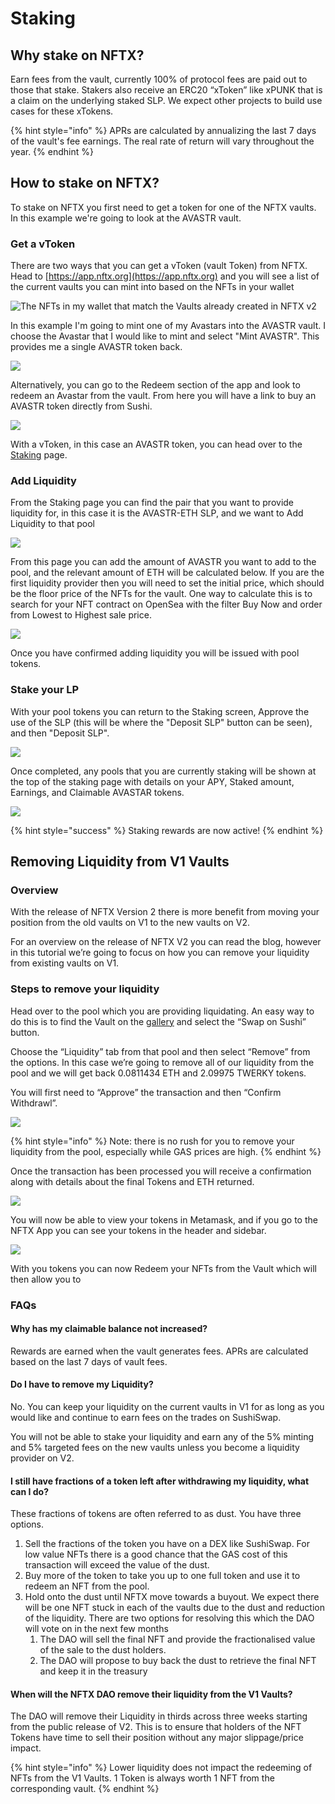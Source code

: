 # Staking

## Why stake on NFTX?

Earn fees from the vault, currently 100% of protocol fees are paid out to those that stake. Stakers also receive an ERC20 “xToken” like xPUNK that is a claim on the underlying staked SLP. We expect other projects to build use cases for these xTokens.

{% hint style="info" %}
APRs are calculated by annualizing the last 7 days of the vault's fee earnings. The real rate of return will vary throughout the year.
{% endhint %}

## How to stake on NFTX?

To stake on NFTX you first need to get a token for one of the NFTX vaults. In this example we're going to look at the AVASTR vault.

### Get a vToken

There are two ways that you can get a vToken \(vault Token\) from NFTX. Head to [https://app.nftx.org](https://app.nftx.org) and you will see a list of the current vaults you can mint into based on the NFTs in your wallet

![The NFTs in my wallet that match the Vaults already created in NFTX v2](../.gitbook/assets/mintable-vaults.jpg)

In this example I'm going to mint one of my Avastars into the AVASTR vault. I choose the Avastar that I would like to mint and select "Mint AVASTR". This provides me a single AVASTR token back.

![](../.gitbook/assets/mint-avastars-for-token.jpg)

Alternatively, you can go to the Redeem section of the app and look to redeem an Avastar from the vault. From here you will have a link to buy an AVASTR token directly from Sushi.

![](../.gitbook/assets/buy-avastar-from-dex.jpg)

With a vToken, in this case an AVASTR token, you can head over to the [Staking](https://v2.nftx.org/staking/) page.

### Add Liquidity

From the Staking page you can find the pair that you want to provide liquidity for, in this case it is the AVASTR-ETH SLP, and we want to Add Liquidity to that pool

![](../.gitbook/assets/image%20%2811%29.png)

From this page you can add the amount of AVASTR you want to add to the pool, and the relevant amount of ETH will be calculated below. If you are the first liquidity provider then you will need to set the initial price, which should be the floor price of the NFTs for the vault. One way to calculate this is to search for your NFT contract on OpenSea with the filter Buy Now and order from Lowest to Highest sale price.

![](../.gitbook/assets/image%20%2813%29.png)

Once you have confirmed adding liquidity you will be issued with pool tokens.

### Stake your LP

With your pool tokens you can return to the Staking screen, Approve the use of the SLP \(this will be where the "Deposit SLP" button can be seen\), and then "Deposit SLP".

![](../.gitbook/assets/image%20%2812%29.png)

Once completed, any pools that you are currently staking will be shown at the top of the staking page with details on your APY, Staked amount, Earnings, and Claimable AVASTAR tokens.

![](../.gitbook/assets/image%20%2810%29.png)

{% hint style="success" %}
Staking rewards are now active!
{% endhint %}

## Removing Liquidity from V1 Vaults <a id="docs-internal-guid-227675f5-7fff-e5b1-c52b-9d3c69bb7b2e"></a>

### Overview

With the release of NFTX Version 2 there is more benefit from moving your position from the old vaults on V1 to the new vaults on V2.

For an overview on the release of NFTX V2 you can read the blog, however in this tutorial we’re going to focus on how you can remove your liquidity from existing vaults on V1.

### Steps to remove your liquidity

Head over to the pool which you are providing liquidating. An easy way to do this is to find the Vault on the [gallery](https://gallery.nftx.org) and select the “Swap on Sushi” button.

Choose the “Liquidity” tab from that pool and then select “Remove” from the options. In this case we’re going to remove all of our liquidity from the pool and we will get back 0.0811434 ETH and 2.09975 TWERKY tokens.

You will first need to “Approve” the transaction and then “Confirm Withdrawl”.

![](https://lh5.googleusercontent.com/UtVb7DxosPHqg3xGk-U8l7D5JHWBn4wJ_91sONewx6uR9ZdDLxBBifxM87JxfoWwpt2F4oNL4qFuy692uNzXDXQMVR9omEGkceWlbC6fcnz132BMAoKMxbeWJwr0qfMbiem0h6PH)

{% hint style="info" %}
Note: there is no rush for you to remove your liquidity from the pool, especially while GAS prices are high.
{% endhint %}

Once the transaction has been processed you will receive a confirmation along with details about the final Tokens and ETH returned.

![](https://lh5.googleusercontent.com/vbZxAEl2uujYEo17DPN-3ByK4pU-PSfT8XZyJAQmauL8ejnb9gQJFzGrCs-7fYsJ1nQbFSI83N6ZN_cmrp_2RPuWDnXJfIebHnBIW8wRVnWl7LMloC2HTdO15YwPsRm7tW1Dz8uv)

You will now be able to view your tokens in Metamask, and if you go to the NFTX App you can see your tokens in the header and sidebar.

![](https://lh6.googleusercontent.com/Il6GjVs7IuJRVuG-H7Eyz2ArG9iq5XSmfjyYMzuJd9p20TTDTZbhDYOoliyrFm0UP3_9yYmIz9VF_OkMfNJTA2JXmI7fye7FrhUh1xMK02DgvtabH9rV7q3bUM9D5bnhB37s1buv)

With you tokens you can now Redeem your NFTs from the Vault which will then allow you to

### FAQs

#### Why has my claimable balance not increased?

Rewards are earned when the vault generates fees. APRs are calculated based on the last 7 days of vault fees.

#### Do I have to remove my Liquidity?

No. You can keep your liquidity on the current vaults in V1 for as long as you would like and continue to earn fees on the trades on SushiSwap.

You will not be able to stake your liquidity and earn any of the 5% minting and 5% targeted fees on the new vaults unless you become a liquidity provider on V2.

#### I still have fractions of a token left after withdrawing my liquidity, what can I do?

These fractions of tokens are often referred to as dust. You have three options.

1. Sell the fractions of the token you have on a DEX like SushiSwap.  For low value NFTs there is a good chance that the GAS cost of this transaction will exceed the value of the dust.
2. Buy more of the token to take you up to one full token and use it to redeem an NFT from the pool.
3. Hold onto the dust until NFTX move towards a buyout. We expect there will be one NFT stuck in each of the vaults due to the dust and reduction of the liquidity. There are two options for resolving this which the DAO will vote on in the next few months
   1. The DAO will sell the final NFT and provide the fractionalised value of the sale to the dust holders.
   2. The DAO will propose to buy back the dust to retrieve the final NFT and keep it in the treasury

#### When will the NFTX DAO remove their liquidity from the V1 Vaults?

The DAO will remove their Liquidity in thirds across three weeks starting from the public release of V2. This is to ensure that holders of the NFT Tokens have time to sell their position without any major slippage/price impact.

{% hint style="info" %}
Lower liquidity does not impact the redeeming of NFTs from the V1 Vaults. 1 Token is always worth 1 NFT from the corresponding vault.
{% endhint %}


